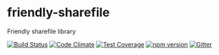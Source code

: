 # friendly-sharefile
Friendly sharefile library

[![Build Status](https://travis-ci.org/octoblu/friendly-sharefile.svg?branch=master)](https://travis-ci.org/octoblu/friendly-sharefile)
[![Code Climate](https://codeclimate.com/github/octoblu/friendly-sharefile/badges/gpa.svg)](https://codeclimate.com/github/octoblu/friendly-sharefile)
[![Test Coverage](https://codeclimate.com/github/octoblu/friendly-sharefile/badges/coverage.svg)](https://codeclimate.com/github/octoblu/friendly-sharefile)
[![npm version](https://badge.fury.io/js/friendly-sharefile.svg)](http://badge.fury.io/js/friendly-sharefile)
[![Gitter](https://badges.gitter.im/octoblu/help.svg)](https://gitter.im/octoblu/help)
